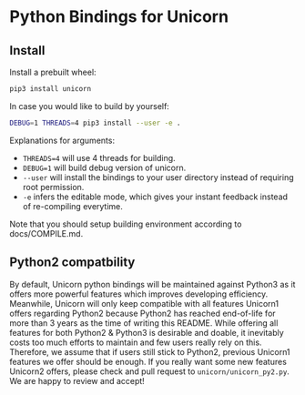 # Python Bindings for Unicorn

## Install

Install a prebuilt wheel:

```bash
pip3 install unicorn
```

In case you would like to build by yourself:

```bash
DEBUG=1 THREADS=4 pip3 install --user -e .
```

Explanations for arguments:

- `THREADS=4` will use 4 threads for building.
- `DEBUG=1` will build debug version of unicorn.
- `--user` will install the bindings to your user directory instead of requiring root permission.
- `-e` infers the editable mode, which gives your instant feedback instead of re-compiling everytime.

Note that you should setup building environment according to docs/COMPILE.md.

## Python2 compatbility

By default, Unicorn python bindings will be maintained against Python3 as it offers more powerful features which improves developing efficiency. Meanwhile, Unicorn will only keep compatible with all features Unicorn1 offers regarding Python2 because Python2 has reached end-of-life for more than 3 years as the time of writing this README. While offering all features for both Python2 & Python3 is desirable and doable, it inevitably costs too much efforts to maintain and few users really rely on this. Therefore, we assume that if users still stick to Python2, previous Unicorn1 features we offer should be enough. If you really want some new features Unicorn2 offers, please check and pull request to `unicorn/unicorn_py2.py`. We are happy to review and accept!